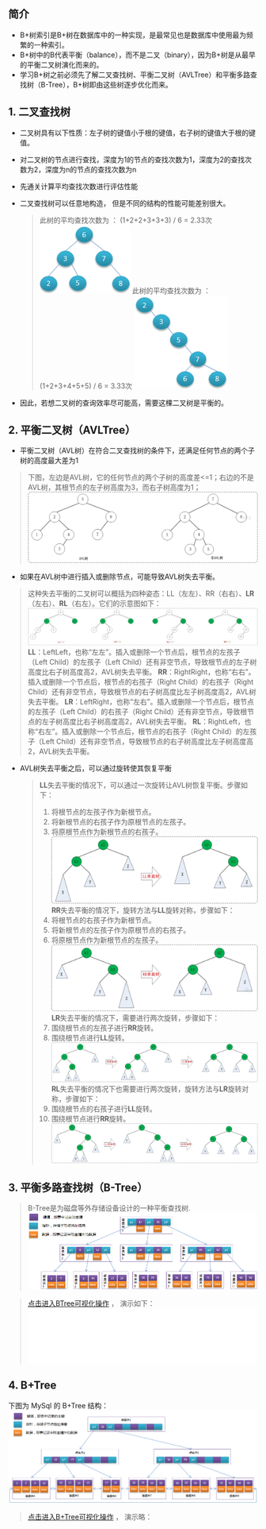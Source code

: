 
## 简介
+ B+树索引是B+树在数据库中的一种实现，是最常见也是数据库中使用最为频繁的一种索引。
+ B+树中的B代表平衡（balance），而不是二叉（binary），因为B+树是从最早的平衡二叉树演化而来的。
+ 学习B+树之前必须先了解二叉查找树、平衡二叉树（AVLTree）和平衡多路查找树（B-Tree），B+树即由这些树逐步优化而来。

## 1. 二叉查找树
+ 二叉树具有以下性质：左子树的键值小于根的键值，右子树的键值大于根的键值。 
+ 对二叉树的节点进行查找，深度为1的节点的查找次数为1，深度为2的查找次数为2，深度为n的节点的查找次数为n
+ 先通关计算平均查找次数进行评估性能
+ 二叉查找树可以任意地构造， 但是不同的结构的性能可能差别很大。

    > 此树的平均查找次数为 ：   (1+2+2+3+3+3) / 6 = 2.33次
![BTreePic-1-1](BTreePic/1-1.png "图1-1")
    > 此树的平均查找次数为 ：   (1+2+3+4+5+5) / 6 = 3.33次
![BTreePic-1-2](BTreePic/1-2.png "图1-2")
+ 因此，若想二叉树的查询效率尽可能高，需要这棵二叉树是平衡的。

## 2. 平衡二叉树（AVLTree）
+ 平衡二叉树（AVL树）在符合二叉查找树的条件下，还满足任何节点的两个子树的高度最大差为1
>    下图，左边是AVL树，它的任何节点的两个子树的高度差<=1；右边的不是AVL树，其根节点的左子树高度为3，而右子树高度为1；
![BTreePic-2-1](BTreePic/2-1.png "图2-1")

+ 如果在AVL树中进行插入或删除节点，可能导致AVL树失去平衡。
>这种失去平衡的二叉树可以概括为四种姿态：LL（左左）、RR（右右）、**LR**（左右）、**RL**（右左）。它们的示意图如下： 
![BTreePic-2-2](BTreePic/2-2.png "图2-2")
> **LL**：LeftLeft，也称“左左”。插入或删除一个节点后，根节点的左孩子（Left Child）的左孩子（Left Child）还有非空节点，导致根节点的左子树高度比右子树高度高2，AVL树失去平衡。
> **RR**：RightRight，也称“右右”。插入或删除一个节点后，根节点的右孩子（Right Child）的右孩子（Right Child）还有非空节点，导致根节点的右子树高度比左子树高度高2，AVL树失去平衡。
> **LR**：LeftRight，也称“左右”。插入或删除一个节点后，根节点的左孩子（Left Child）的右孩子（Right Child）还有非空节点，导致根节点的左子树高度比右子树高度高2，AVL树失去平衡。
> **RL**：RightLeft，也称“右左”。插入或删除一个节点后，根节点的右孩子（Right Child）的左孩子（Left Child）还有非空节点，导致根节点的右子树高度比左子树高度高2，AVL树失去平衡。

+ AVL树失去平衡之后，可以通过旋转使其恢复平衡
    > **LL**失去平衡的情况下，可以通过一次旋转让AVL树恢复平衡。步骤如下：
    > 1. 将根节点的左孩子作为新根节点。
    > 2. 将新根节点的右孩子作为原根节点的左孩子。
    > 3. 将原根节点作为新根节点的右孩子。
![BTreePic-2-3](BTreePic/2-3.png "图2-3")
    > **RR**失去平衡的情况下，旋转方法与**LL**旋转对称，步骤如下：
    > 1. 将根节点的右孩子作为新根节点。
    > 2. 将新根节点的左孩子作为原根节点的右孩子。
    > 3. 将原根节点作为新根节点的左孩子。
![BTreePic-2-4](BTreePic/2-4.png "图2-4")
    > **LR**失去平衡的情况下，需要进行两次旋转，步骤如下：
    > 1. 围绕根节点的左孩子进行**RR**旋转。
    > 2. 围绕根节点进行**LL**旋转。
![BTreePic-2-5](BTreePic/2-5.png "图2-5")
    > **RL**失去平衡的情况下也需要进行两次旋转，旋转方法与**LR**旋转对称，步骤如下：
    > 1. 围绕根节点的右孩子进行**LL**旋转。
    > 2. 围绕根节点进行**RR**旋转。
![BTreePic-2-6](BTreePic/2-6.png "图2-6")

[BTree.html]:https://www.cs.usfca.edu/~galles/visualization/BTree.html
[BPlusTree.html]:https://www.cs.usfca.edu/~galles/visualization/BPlusTree.html
## 3. 平衡多路查找树（B-Tree）
> B-Tree是为磁盘等外存储设备设计的一种平衡查找树.
![BTreePic-3-1](BTreePic/3-1.png "图3-1")

> [点击进入BTree可视化操作][BTree.html] ， 演示如下：
![BTreePic-insert](BTreePic/BTree_insert.gif "BTree_insert")

## 4. B+Tree
下图为 MySql 的 B+Tree 结构：
![BTreePic-4-1](BTreePic/4-1.png "图4-1")
> [点击进入B+Tree可视化操作][BPlusTree.html] ， 演示略：